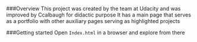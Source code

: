 ###Overview
This project was created by the team at Udacity and was improved by Ccalbaugh for didactic purpose
It has a main page that serves as a portfolio with other auxiliary pages serving as highlighted projects

###Getting started
Open `Index.html` in a browser and explore from there